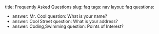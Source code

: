 title: Frequently Asked Questions
slug: faq
tags: nav
layout: faq
questions:
- answer: Mr. Cool
  question: What is your name?
- answer: Cool Street
  question: What is your address?
- answer: Coding,Swimming
  question: Points of Interest?

